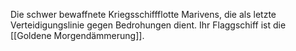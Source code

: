 Die schwer bewaffnete Kriegsschiffflotte Marivens, die als letzte Verteidigungslinie gegen Bedrohungen dient. Ihr Flaggschiff ist die [[Goldene Morgendämmerung]].